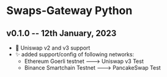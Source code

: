 # Swaps-Gateway Python

## v0.1.0 -- 12th January, 2023
* :tada: Uniswap v2 and v3 support
* :sparkles: added support/config of following networks:
  * Ethereum Goerli testnet ---> Uniswap v3 Test
  * Binance Smartchain Testnet ---> PancakeSwap Test